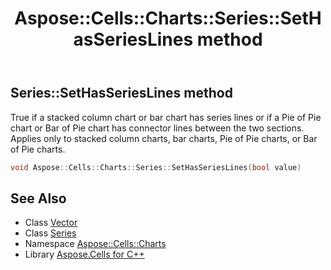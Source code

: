 ﻿---
title: Aspose::Cells::Charts::Series::SetHasSeriesLines method
linktitle: SetHasSeriesLines
second_title: Aspose.Cells for C++ API Reference
description: 'Aspose::Cells::Charts::Series::SetHasSeriesLines method. True if a stacked column chart or bar chart has series lines or if a Pie of Pie chart or Bar of Pie chart has connector lines between the two sections. Applies only to stacked column charts, bar charts, Pie of Pie charts, or Bar of Pie charts in C++.'
type: docs
weight: 4700
url: /cpp/aspose.cells.charts/series/sethasserieslines/
---
## Series::SetHasSeriesLines method


True if a stacked column chart or bar chart has series lines or if a Pie of Pie chart or Bar of Pie chart has connector lines between the two sections. Applies only to stacked column charts, bar charts, Pie of Pie charts, or Bar of Pie charts.

```cpp
void Aspose::Cells::Charts::Series::SetHasSeriesLines(bool value)
```

## See Also

* Class [Vector](../../../aspose.cells/vector/)
* Class [Series](../)
* Namespace [Aspose::Cells::Charts](../../)
* Library [Aspose.Cells for C++](../../../)
